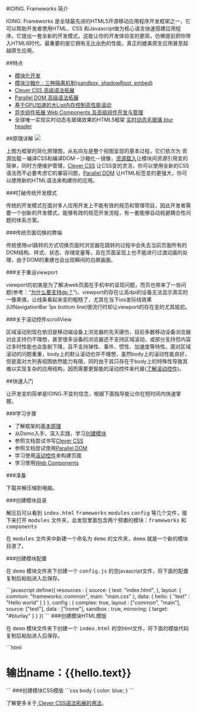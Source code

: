 #IOING. Frameworks 简介

IOING. Frameworks 是全球最先进的HTML5开源移动应用程序开发框架之一，它可以帮助开发者使用HTML、CSS 和Javascript做为核心语言快速搭建应用程序。它提出一套全新的开发模式，这能让你的开发体验变的更简，仿佛提前把你带入HTML6时代。最重要的是它拥有无比出色的性能，真正的媲美原生应用甚至超越原生应用。

##特点
<ul class="list">
    <li><a href="http://www.ioing.com/?id=module#module-config">模块化开发</a></li>
    <li><a href="http://www.ioing.com/?id=module#module-config-creat-config-sandbox">模块沙箱化 : 三种隔离机制(sandbox, shadowRoot, embed)</a></li>
    <li><a href="http://www.ioing.com/?id=css#clever-css">Clever CSS 高级语法拓展</a></li>
    <li><a href="http://www.ioing.com/?id=dom#parallel-dom">Parallel DOM 高级语法拓展</a></li>
    <li><a href="http://www.ioing.com/?id=dom#dom-tag-scroll">基于GPU加速的大List内存控制高性能滚动</a></li>
    <li><a href="http://www.ioing.com/?id=dom#dom-components">异步组件拓展 Web Components 及高级组件开发与管理</a></li>
    <li>全球唯一实现实时动态毛玻璃效果的HTML5框架 <a href="http://www.ioing.com/?id=module#module-config-creat-config-mirroring">实时动态毛玻璃 blur header</a></li>
</ul>

##原理详解
<img src="http://www.ioing.com/static/img/start/principle.png">

<p>上图为框架的简化原理图，从右向左是整个视图呈现的基本过程，它们依次为 资源加载－编译CSS和编译DOM－沙箱化－镜像，<a href="?id=module#module-config-creat-resources">资源载入</a>让模块间资源引用变的简单，同时方便维护管理，<a href="?id=css#clever-css">Clever CSS</a> 让CSS变的灵活，你可以使用全新的CSS语法而不必要考虑它的兼容问题，<a href="?id=dom#parallel-dom">Parallel DOM</a> 让HTML标签变的更强大，你可以使用新的HTML语法来构建你的应用。 </p>

###打破传统开发模式
<p>传统的开发模式在面对多人应用开发上不能有效的规范和管理项目，因此开发者需要一个创新的开发模式，能够有效的规范开发流程，有一套能够自动规避耦合性问题的体系方案。</p>

###传统页面切换的弊端
<p>传统使用url跳转的方式切换页面时浏览器在跳转的过程中会失去当前页面所有的DOM结构、样式、状态、存储变量等，且在页面呈现上也不能进行过渡动画的处理，由于DOM的重建也会出现瞬间的白屏画面。</p>

###关于重设viewport
<p>viewport的初衷是为了解决web页面在手机中的呈现问题，而页也带来了一些问题(参考：“<a href="http://www.ioing.com/?id=css#css-unit">为什么要支持dp？</a>”)，viewport的存在让高dpi的设备无法显示真实的一像素值，让线条看起来变的粗糙了，尤其在当下ios发际线效果(UINavigationBar 1px bottom line)很流行时却让viewport的存在变的尤其尴尬。</p>

###关于滚动控件scrollView
<p>区域滚动到现在依旧是移动端设备上浏览器的先天硬伤，目前多数移动设备浏览器对此支持仍不理想，甚至很多设备的浏览器还不支持区域滚动，或部分支持但内容过多时性能也会急剧下降，且不支持弹性、事件、惯性、加速度等特性。面对区域滚动的问题重重，body上的默认滚动也并不理想，虽然body上的滚动性能良好，但是面对大列表视图依然能力有限，同时由于其只存在于body上的特殊性导致其难以实现复杂的应用结构，因而需要更智能的滚动控件来代替(<a href="http://www.ioing.com/?id=dom#dom-tag-scroll">了解滚动控件</a>)。</p>

##快速入门
<p>让开发变的简单是IOING.不变的信念，根据下面指导能让你在短时间内快速掌握。</p>
###学习步骤
<ul class="list">
    <li>了解框架的<a href="http://www.ioing.com/?id=getStart#get-start-why">基本原理</a></li>
    <li>从Demo入手，深入实践，学习<a href="http://www.ioing.com/?id=module#module-config-creat">创建模块</a></li>
    <li>参照文档尝试书写<a href="http://www.ioing.com/?id=css#clever-css">Clever CSS</a></li>
    <li>参照文档尝试使用<a href="http://www.ioing.com/?id=dom#parallel-dom">Parallel DOM</a></li>
    <li>学习使用<a href="http://www.ioing.com/?id=dom#dom-tag-scroll">滚动控件</a>来构建页面</li>
    <li>学习使用<a href="http://www.ioing.com/?id=dom#dom-components">Web Components</a></li>
</ul>

###准备
<p>下载并解压缩到电脑。</p>
###创建模块目录
<p>解压后可以看到 <kbd>index.html</kbd> <kbd>frameworks</kbd> <kbd>modules</kbd> <kbd>config</kbd> 等几个文件，接下来打开 <kbd>modules</kbd> 文件夹，会发现里面包含两个预置的模块：<kbd>frameworks</kbd> 和 <kbd>components</kbd></p>
<p>在 <kbd>modules</kbd> 文件夹中新建一个命名为 <kbd>demo</kbd> 的文件夹，<kbd>demo</kbd> 就是一个新的模块目录了。</p>
###创建模块配置
<p>在 <kbd>demo</kbd> 模块文件夹下创建一个 <kbd>config.js</kbd> 的空javascript文件，将下面的配置复制后粘贴进入后保存。</p>
```javascript
define({
  resources : {
    source: {
      test: "index.html",
    },
    layout: {
      common: "frameworks::common",
      main: "main.css"
    },
    data: {
      hello: {
        "text" : "Hello world"
      }
    }
  },
  config : {
    complex: true,
    layout : ["common", "main"],
    source: ["test"],
    data : ["home"],
    sandbox : true,
    mirroring: {
      target: "#blurlay"
    }
  }
})
```
###创建模块HTML模版
<p>在 <kbd>demo</kbd> 模块文件夹下创建一个 <kbd>index.html</kbd> 的空html文件，将下面的模版代码复制后粘贴进入后保存。</p>
```html
<h1>
	输出name：{{hello.text}}
</h1>
```
###创建模块CSS模版
```css
body {
	color: blue;
}
```
<p>了解更多关于<a href="http://www.ioing.com/?id=css#clever-css"> Clever CSS语法拓展的用法</a>。</p>
